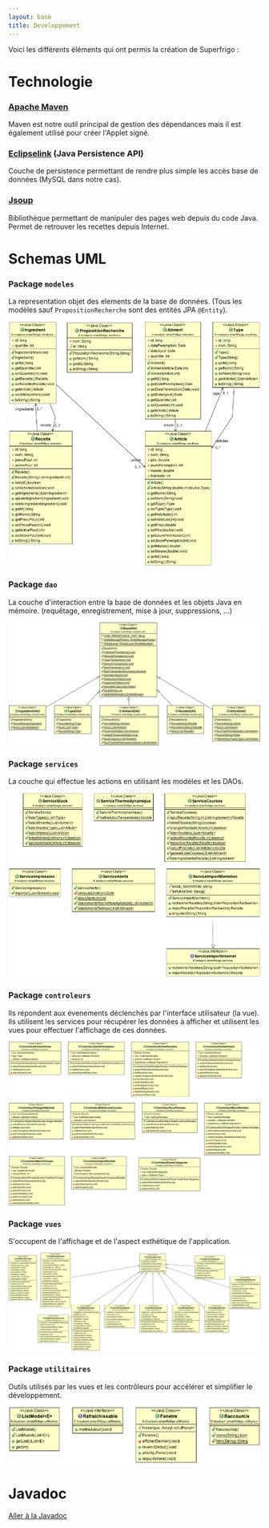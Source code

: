 ```yaml
---
layout: base
title: Developpement
---
```


Voici les différents éléments qui ont permis la création de Superfrigo :

<h1 class="content-subhead">Technologie</h1>

### [Apache Maven](https://maven.apache.org/)

Maven est notre outil principal de gestion des dépendances mais il est également utilisé pour créer l'Applet signé.

### [Eclipselink](http://www.eclipse.org/eclipselink/) (Java Persistence API)

Couche de persistence permettant de rendre plus simple les accès base de données (MySQL dans notre cas).

### [Jsoup](http://jsoup.org/)

Bibliothèque permettant de manipuler des pages web depuis du code Java. Permet de retrouver les recettes depuis Internet.

<h1 class="content-subhead">Schemas UML</h1>

### Package `modeles`

La representation objet des elements de la base de données. (Tous les modèles sauf `PropositionRecherche` sont des entités JPA `@Entity`).

![modeles](assets/export/modeles.png)

### Package `dao`

La couche d'interaction entre la base de données et les objets Java en mémoire. (requêtage, enregistrement, mise à jour, suppressions, ...)

![daos](assets/export/daos.png)

### Package `services`

La couche qui effectue les actions en utilisant les modèles et les DAOs.

![services](assets/export/services.png)

### Package `controleurs`

Ils répondent aux évenements déclenchés par l'interface utilisateur (la vue). Ils utilisent les services pour récupérer les données à afficher et utilisent les vues pour effectuer l'affichage de ces données.

![controleurs](assets/export/controleurs.png)

### Package `vues`

S'occupent de l'affichage et de l'aspect esthétique de l'application.

![vues](assets/export/vues.png)

### Package `utilitaires`

Outils utilisés par les vues et les contrôleurs pour accélérer et simplifier le développement.

![utilitaires](assets/export/utilitaires.png)

<h1 class="content-subhead">Javadoc</h1>

<p><a href="javadoc/index.html" class="pure-button">Aller à la Javadoc</a></p>
